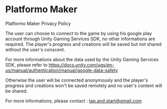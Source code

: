 # Platformo Maker
Platformo Maker Privacy Policy

The user can choose to connect to the game by using his google play account through Unity Gaming Services SDK, no other informations are required.
The player's progress and creations will be saved but not shared without the user's conscent.

For more informations about the data used by the Unity Gaming Services SDK, please refer to https://docs.unity.com/ugs/en-us/manual/authentication/manual/google-data-safety

Otherwise the user will be connected anonymously and the player's progress and creations won't be saved remotely and no user's content will be shared.

For more informations, please contact : tap.and.start@gmail.com
